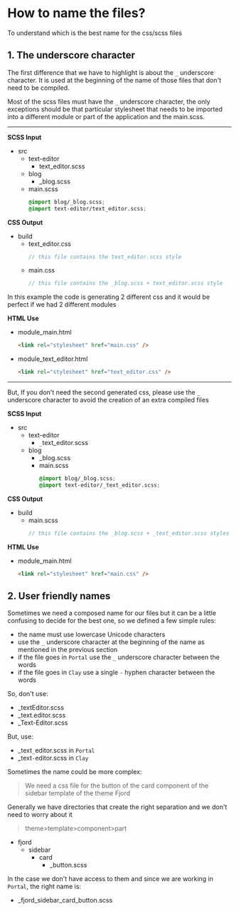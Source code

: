# How to name the files?

To understand which is the best name for the css/scss files

## 1. The underscore character

The first difference that we have to highlight is about the `_` underscore character. It is used at the beginning of the name of those files that don't need to be compiled.

Most of the scss files must have the `_` underscore character, the only exceptions should be that particular stylesheet that needs to be imported into a different module or part of the application and the main.scss.

---

**SCSS Input**

-   src
    -   text-editor
        -   text_editor.scss
    -   blog
        -   \_blog.scss
    -   main.scss
        ```scss
        @import blog/_blog.scss;
        @import text-editor/text_editor.scss;
        ```

**CSS Output**

-   build
    -   text_editor.css
        ```scss
        // this file contains the text_editor.scss style
        ```
    -   main.css
        ```scss
        // this file contains the _blog.scss + text_editor.scss style
        ```

In this example the code is generating 2 different css and it would be perfect if we had 2 different modules

**HTML Use**

-   module_main.html
    ```html
    <link rel="stylesheet" href="main.css" />
    ```
-   module_text_editor.html
    ```html
    <link rel="stylesheet" href="text_editor.css" />
    ```

---

But, If you don't need the second generated css, please use the `_` underscore character to avoid the creation of an extra compiled files

**SCSS Input**

-   src
    -   text-editor
        -   `_`text_editor.scss
    -   blog
        -   \_blog.scss
        -   main.scss
            ```scss
            @import blog/_blog.scss;
            @import text-editor/_text_editor.scss;
            ```

**CSS Output**

-   build
    -   main.scss
        ```scss
        // this file contains the _blog.scss + _text_editor.scss styles
        ```

**HTML Use**

-   module_main.html
    ```html
    <link rel="stylesheet" href="main.css" />
    ```

## 2. User friendly names

Sometimes we need a composed name for our files but it can be a little confusing to decide for the best one, so we defined a few simple rules:

-   the name must use lowercase Unicode characters
-   use the `_` underscore character at the beginning of the name as mentioned in the previous section
-   if the file goes in `Portal` use the `_` underscore character between the words
-   if the file goes in `Clay` use a single `-` hyphen character between the words

So, don't use:

-   \_textEditor.scss
-   \_text.editor.scss
-   \_Text-Editor.scss

But, use:

-   \_text`_`editor.scss in `Portal`
-   \_text`-`editor.scss in `Clay`

Sometimes the name could be more complex:

> We need a css file for the button of the card component of the sidebar template of the theme Fjord

Generally we have directories that create the right separation and we don't need to worry about it

> theme>template>component>part

-   fjord
    -   sidebar
        -   card
            -   \_button.scss

In the case we don't have access to them and since we are working in `Portal`, the right name is:

-   \_fjord_sidebar_card_button.scss
